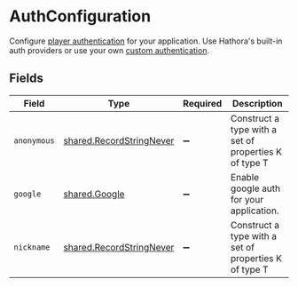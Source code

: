 # AuthConfiguration

Configure [player authentication](https://hathora.dev/docs/lobbies-and-matchmaking/auth-service) for your application. Use Hathora's built-in auth providers or use your own [custom authentication](https://hathora.dev/docs/lobbies-and-matchmaking/auth-service#custom-auth-provider).


## Fields

| Field                                                                       | Type                                                                        | Required                                                                    | Description                                                                 |
| --------------------------------------------------------------------------- | --------------------------------------------------------------------------- | --------------------------------------------------------------------------- | --------------------------------------------------------------------------- |
| `anonymous`                                                                 | [shared.RecordStringNever](../../../sdk/models/shared/recordstringnever.md) | :heavy_minus_sign:                                                          | Construct a type with a set of properties K of type T                       |
| `google`                                                                    | [shared.Google](../../../sdk/models/shared/google.md)                       | :heavy_minus_sign:                                                          | Enable google auth for your application.                                    |
| `nickname`                                                                  | [shared.RecordStringNever](../../../sdk/models/shared/recordstringnever.md) | :heavy_minus_sign:                                                          | Construct a type with a set of properties K of type T                       |